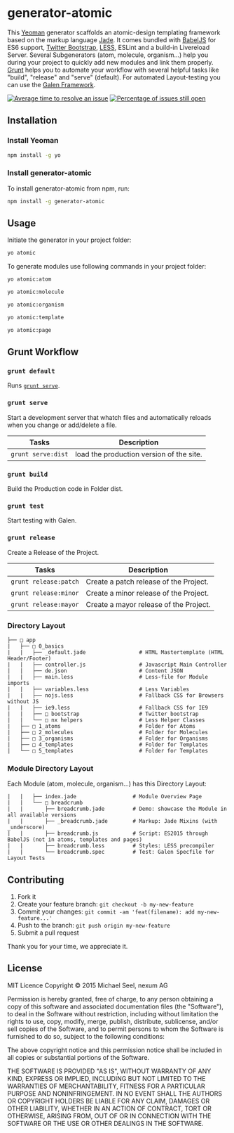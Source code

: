 # generator-atomic

This [Yeoman](http://yeoman.io) generator scaffolds an atomic-design templating framework based on the markup language [Jade](http://http://jade-lang.com/).
It comes bundled with [BabelJS](http://babeljs.io/) for ES6 support, [Twitter Bootstrap](http://getbootstrap.com/), [LESS](http://lesscss.org/), ESLint and a build-in Livereload Server. 
Several Subgenerators (atom, molecule, organism...) help you during your project to quickly add new modules and link them properly.
[Grunt](http://gruntjs.com/) helps you to automate your workflow with several helpful tasks like "build", "release" and "serve" (default). For automated Layout-testing you can use the [Galen Framework](http://galenframework.com/).

[![Average time to resolve an issue](http://isitmaintained.com/badge/resolution/nexumAG/generator-atomic.svg)](http://isitmaintained.com/project/nexumAG/generator-atomic "Average time to resolve an issue")
[![Percentage of issues still open](http://isitmaintained.com/badge/open/nexumAG/generator-atomic.svg)](http://isitmaintained.com/project/nexumAG/generator-atomic "Percentage of issues still open")

## Installation

### Install Yeoman

```bash
npm install -g yo
```

### Install generator-atomic

To install generator-atomic from npm, run:

```bash
npm install -g generator-atomic
```

## Usage

Initiate the generator in your project folder:

```bash
yo atomic
```

To generate modules use following commands in your project folder:

```bash
yo atomic:atom
```

```bash
yo atomic:molecule
```

```bash
yo atomic:organism
```

```bash
yo atomic:template
```

```bash
yo atomic:page
```

## Grunt Workflow

### `grunt default`
Runs [`grunt serve`](#grunt-serve).

### `grunt serve`
Start a development server that whatch files and automatically reloads when you change or add/delete a file.

|Tasks| Description
|---------|-------
| `grunt serve:dist` | load the production version of the site.

### `grunt build`
Build the Production code in Folder dist.

### `grunt test`
Start testing with Galen.

### `grunt release`
Create a Release of the Project.

|Tasks| Description
|---------|-------
| `grunt release:patch` | Create a patch release of the Project.
| `grunt release:minor` | Create a minor release of the Project.
| `grunt release:mayor` | Create a mayor release of the Project.

### Directory Layout
```
├── □ app                                   
|   ├── □ 0_basics                        
|   |   ├── _default.jade                 # HTML Mastertemplate (HTML Header/Footer)
|   |   ├── controller.js                 # Javascript Main Controller 
|   |   ├── de.json                       # Content JSON  
|   |   ├── main.less                     # Less-file for Module imports
|   |   ├── variables.less                # Less Variables
|   |   ├── nojs.less                     # Fallback CSS for Browsers without JS
|   |   ├── ie9.less                      # Fallback CSS for IE9
|   |   ├── □ bootstrap                   # Twitter bootstrap
|   |   └── □ nx helpers                  # Less Helper Classes
|   ├── □ 1_atoms                         # Folder for Atoms
|   ├── □ 2_molecules                     # Folder for Molecules
|   ├── □ 3_organisms                     # Folder for Organisms
|   ├── □ 4_templates                     # Folder for Templates
|   └── □ 5_templates                     # Folder for Templates
```

### Module Directory Layout
Each Module (atom, molecule, organism...) has this Directory Layout:
```
|   |   ├── index.jade                  # Module Overview Page
|   |   └── □ breadcrumb                  
|   |       ├── breadcrumb.jade         # Demo: showcase the Module in all available versions
|   |       ├── _breadcrumb.jade        # Markup: Jade Mixins (with _underscore)
|   |       ├── breadcrumb.js           # Script: ES2015 through BabelJS (not in atoms, templates and pages)
|   |       ├── breadcrumb.less         # Styles: LESS precompiler
|   |       └── breadcrumb.spec         # Test: Galen Specfile for Layout Tests
```
## Contributing

1. Fork it
2. Create your feature branch: `git checkout -b my-new-feature`
3. Commit your changes: `git commit -am 'feat(filename): add my-new-feature...'`
4. Push to the branch: `git push origin my-new-feature`
5. Submit a pull request

Thank you for your time, we appreciate it.

## License

MIT Licence
Copyright © 2015  Michael Seel, nexum AG

Permission is hereby granted, free of charge, to any person obtaining a copy
of this software and associated documentation files (the "Software"), to deal
in the Software without restriction, including without limitation the rights
to use, copy, modify, merge, publish, distribute, sublicense, and/or sell
copies of the Software, and to permit persons to whom the Software is
furnished to do so, subject to the following conditions:

The above copyright notice and this permission notice shall be included in
all copies or substantial portions of the Software.

THE SOFTWARE IS PROVIDED "AS IS", WITHOUT WARRANTY OF ANY KIND, EXPRESS OR
IMPLIED, INCLUDING BUT NOT LIMITED TO THE WARRANTIES OF MERCHANTABILITY,
FITNESS FOR A PARTICULAR PURPOSE AND NONINFRINGEMENT. IN NO EVENT SHALL THE
AUTHORS OR COPYRIGHT HOLDERS BE LIABLE FOR ANY CLAIM, DAMAGES OR OTHER
LIABILITY, WHETHER IN AN ACTION OF CONTRACT, TORT OR OTHERWISE, ARISING FROM,
OUT OF OR IN CONNECTION WITH THE SOFTWARE OR THE USE OR OTHER DEALINGS IN
THE SOFTWARE.
